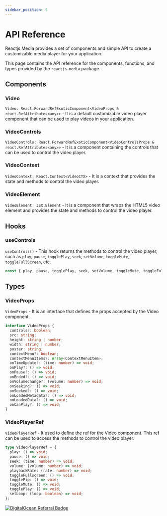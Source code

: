 ```yaml
---
sidebar_position: 5
---
```


# API Reference

Reactjs Media provides a set of components and simple API to create a customizable media player for your application.

This page contains the API reference for the components, functions, and types provided by the `reactjs-media` package.

## Components

### Video

`Video: React.ForwardRefExoticComponent<VideoProps & react.RefAttributes<any>>` - It is a default customizable video player component that can be used to play videos in your application.

### VideoControls

`VideoControls: React.ForwardRefExoticComponent<VideoControlsProps & react.RefAttributes<any>>` - It is a component containing the controls that can be used to control the video player.

### VideoContext

`VideoContext: React.Context<VideoCTX>` - It is a context that provides the state and methods to control the video player.

### VideoElement

`VideoElement: JSX.Element` - It is a component that wraps the HTML5 video element and provides the state and methods to control the video player.

## Hooks

### useControls

`useControls()` - This hook returns the methods to control the video player, such as `play`, `pause`, `togglePlay`, `seek`, `setVolume`, `toggleMute`, `toggleFullScreen`, etc.

```jsx
const { play, pause, togglePlay, seek, setVolume, toggleMute, toggleFullScreen } = useControls();
```

## Types

### VideoProps

`VideoProps` - It is an interface that defines the props accepted by the Video component.

```typescript
interface VideoProps {
  controls?: boolean;
  src: string;
  height: string | number;
  width: string | number;
  poster: string;
  contextMenu?: boolean;
  contextMenuItems?: Array<ContextMenuItem>;
  onTimeUpdate?: (time: number) => void;
  onPlay?: () => void;
  onPause?: () => void;
  onEnded?: () => void;
  onVolumeChange?: (volume: number) => void;
  onSeeking?: () => void;
  onSeeked?: () => void;
  onLoadedMetadata?: () => void;
  onLoadedData?: () => void;
  onCanPlay?: () => void;
}
```

### VideoPlayerRef

`VideoPlayerRef` - It used to define the ref for the Video component. This ref can be used to access the methods to control the video player.

```typescript
type VideoPlayerRef = {
  play: () => void;
  pause: () => void;
  seek: (time: number) => void;
  volume: (volume: number) => void;
  playbackRate: (rate: number) => void;
  toggleFullscreen: () => void;
  togglePip: () => void;
  toggleMute: () => void;
  togglePlay: () => void;
  setLoop: (loop: boolean) => void;
};
```
[![DigitalOcean Referral Badge](https://web-platforms.sfo2.cdn.digitaloceanspaces.com/WWW/Badge%201.svg)](https://www.digitalocean.com/?refcode=ad96e8b378d5&utm_campaign=Referral_Invite&utm_medium=Referral_Program&utm_source=badge)